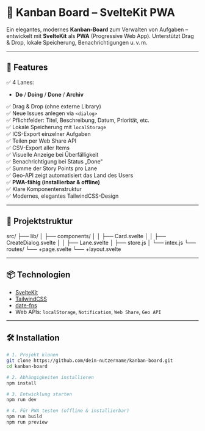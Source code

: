 # 🧩 Kanban Board – SvelteKit PWA

Ein elegantes, modernes **Kanban-Board** zum Verwalten von Aufgaben – entwickelt mit **SvelteKit** als **PWA** (Progressive Web App). Unterstützt Drag & Drop, lokale Speicherung, Benachrichtigungen u. v. m.

---

## 🚀 Features

✅ 4 Lanes:
- **Do** / **Doing** / **Done** / **Archiv**

✅ Drag & Drop (ohne externe Library)  
✅ Neue Issues anlegen via `<dialog>`  
✅ Pflichtfelder: Titel, Beschreibung, Datum, Priorität, etc.  
✅ Lokale Speicherung mit `localStorage`  
✅ ICS-Export einzelner Aufgaben  
✅ Teilen per Web Share API  
✅ CSV-Export aller Items  
✅ Visuelle Anzeige bei Überfälligkeit  
✅ Benachrichtigung bei Status „Done“  
✅ Summe der Story Points pro Lane  
✅ Geo-API zeigt automatisiert das Land des Users  
✅ **PWA-fähig (installierbar & offline)**  
✅ Klare Komponentenstruktur  
✅ Modernes, elegantes TailwindCSS-Design

---

## 🧱 Projektstruktur

src/
├── lib/
│ ├── components/
│ │ ├── Card.svelte
│ │ ├── CreateDialog.svelte
│ │ ├── Lane.svelte
│ ├── store.js
│ └── intex.js
└── routes/
└── +page.svelte
└── +layout.svelte

---

## 📦 Technologien

- [SvelteKit](https://kit.svelte.dev/)
- [TailwindCSS](https://tailwindcss.com/)
- [date-fns](https://date-fns.org/)
- Web APIs: `localStorage`, `Notification`, `Web Share`, `Geo API`

---

## 🛠️ Installation

```bash
# 1. Projekt klonen
git clone https://github.com/dein-nutzername/kanban-board.git
cd kanban-board

# 2. Abhängigkeiten installieren
npm install

# 3. Entwicklung starten
npm run dev

# 4. Für PWA testen (offline & installierbar)
npm run build
npm run preview
